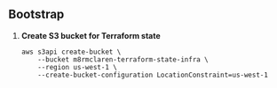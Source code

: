 ## Bootstrap

1. **Create S3 bucket for Terraform state**

    ```shell
    aws s3api create-bucket \
        --bucket m8rmclaren-terraform-state-infra \
        --region us-west-1 \
        --create-bucket-configuration LocationConstraint=us-west-1
    ```

